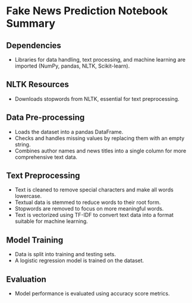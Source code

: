 # Fake News Prediction Notebook Summary

## Dependencies
- Libraries for data handling, text processing, and machine learning are imported (NumPy, pandas, NLTK, Scikit-learn).

## NLTK Resources
- Downloads stopwords from NLTK, essential for text preprocessing.

## Data Pre-processing
- Loads the dataset into a pandas DataFrame.
- Checks and handles missing values by replacing them with an empty string.
- Combines author names and news titles into a single column for more comprehensive text data.

## Text Preprocessing
- Text is cleaned to remove special characters and make all words lowercase.
- Textual data is stemmed to reduce words to their root form.
- Stopwords are removed to focus on more meaningful words.
- Text is vectorized using TF-IDF to convert text data into a format suitable for machine learning.

## Model Training
- Data is split into training and testing sets.
- A logistic regression model is trained on the dataset.

## Evaluation
- Model performance is evaluated using accuracy score metrics.

